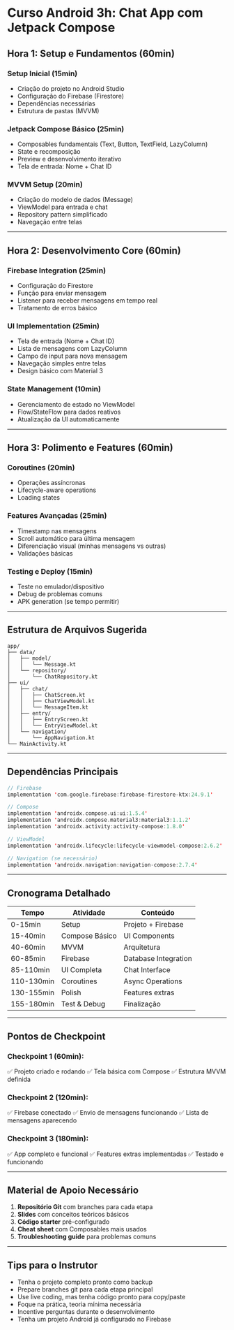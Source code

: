 # Curso Android 3h: Chat App com Jetpack Compose

## **Hora 1: Setup e Fundamentos (60min)**

### Setup Inicial (15min)
- Criação do projeto no Android Studio
- Configuração do Firebase (Firestore)
- Dependências necessárias
- Estrutura de pastas (MVVM)

### Jetpack Compose Básico (25min)
- Composables fundamentais (Text, Button, TextField, LazyColumn)
- State e recomposição
- Preview e desenvolvimento iterativo
- Tela de entrada: Nome + Chat ID

### MVVM Setup (20min)
- Criação do modelo de dados (Message)
- ViewModel para entrada e chat
- Repository pattern simplificado
- Navegação entre telas

---

## **Hora 2: Desenvolvimento Core (60min)**

### Firebase Integration (25min)
- Configuração do Firestore
- Função para enviar mensagem
- Listener para receber mensagens em tempo real
- Tratamento de erros básico

### UI Implementation (25min)
- Tela de entrada (Nome + Chat ID)
- Lista de mensagens com LazyColumn
- Campo de input para nova mensagem
- Navegação simples entre telas
- Design básico com Material 3

### State Management (10min)
- Gerenciamento de estado no ViewModel
- Flow/StateFlow para dados reativos
- Atualização da UI automaticamente

---

## **Hora 3: Polimento e Features (60min)**

### Coroutines (20min)
- Operações assíncronas
- Lifecycle-aware operations
- Loading states

### Features Avançadas (25min)
- Timestamp nas mensagens
- Scroll automático para última mensagem
- Diferenciação visual (minhas mensagens vs outras)
- Validações básicas

### Testing e Deploy (15min)
- Teste no emulador/dispositivo
- Debug de problemas comuns
- APK generation (se tempo permitir)

---

## **Estrutura de Arquivos Sugerida**

```
app/
├── data/
│   ├── model/
│   │   └── Message.kt
│   └── repository/
│       └── ChatRepository.kt
├── ui/
│   ├── chat/
│   │   ├── ChatScreen.kt
│   │   ├── ChatViewModel.kt
│   │   └── MessageItem.kt
│   ├── entry/
│   │   ├── EntryScreen.kt
│   │   └── EntryViewModel.kt
│   └── navigation/
│       └── AppNavigation.kt
└── MainActivity.kt
```

---

## **Dependências Principais**

```kotlin
// Firebase
implementation 'com.google.firebase:firebase-firestore-ktx:24.9.1'

// Compose
implementation 'androidx.compose.ui:ui:1.5.4'
implementation 'androidx.compose.material3:material3:1.1.2'
implementation 'androidx.activity:activity-compose:1.8.0'

// ViewModel
implementation 'androidx.lifecycle:lifecycle-viewmodel-compose:2.6.2'

// Navigation (se necessário)
implementation 'androidx.navigation:navigation-compose:2.7.4'
```

---

## **Cronograma Detalhado**

| Tempo | Atividade | Conteúdo |
|-------|-----------|----------|
| 0-15min | Setup | Projeto + Firebase |
| 15-40min | Compose Básico | UI Components |
| 40-60min | MVVM | Arquitetura |
| 60-85min | Firebase | Database Integration |
| 85-110min | UI Completa | Chat Interface |
| 110-130min | Coroutines | Async Operations |
| 130-155min | Polish | Features extras |
| 155-180min | Test & Debug | Finalização |

---

## **Pontos de Checkpoint**

### Checkpoint 1 (60min): 
✅ Projeto criado e rodando
✅ Tela básica com Compose
✅ Estrutura MVVM definida

### Checkpoint 2 (120min):
✅ Firebase conectado
✅ Envio de mensagens funcionando
✅ Lista de mensagens aparecendo

### Checkpoint 3 (180min):
✅ App completo e funcional
✅ Features extras implementadas
✅ Testado e funcionando

---

## **Material de Apoio Necessário**

1. **Repositório Git** com branches para cada etapa
2. **Slides** com conceitos teóricos básicos
3. **Código starter** pré-configurado
4. **Cheat sheet** com Composables mais usados
5. **Troubleshooting guide** para problemas comuns

---

## **Tips para o Instrutor**

- Tenha o projeto completo pronto como backup
- Prepare branches git para cada etapa principal
- Use live coding, mas tenha código pronto para copy/paste
- Foque na prática, teoria mínima necessária
- Incentive perguntas durante o desenvolvimento
- Tenha um projeto Android já configurado no Firebase